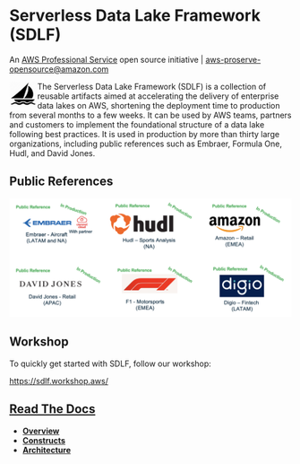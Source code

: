 # Serverless Data Lake Framework (SDLF)

An [AWS Professional Service](https://aws.amazon.com/professional-services/) open source initiative | aws-proserve-opensource@amazon.com

<img align="left" src="docs/source/_static/sail-icon.png" width="50" height="44"> The Serverless Data Lake Framework (SDLF) is a collection of reusable artifacts aimed at accelerating the delivery of enterprise data lakes on AWS, shortening the deployment time to production from several months to a few weeks. It can be used by AWS teams, partners and customers to implement the foundational structure of a data lake following best practices. It is used in production by more than thirty large organizations, including public references such as Embraer, Formula One, Hudl, and David Jones.

## Public References
![AWS Serverless Data Lake Framework](docs/source/_static/public-references.png?raw=true "AWS Serverless Data Lake Framework")

## Workshop
To quickly get started with SDLF, follow our workshop:

https://sdlf.workshop.aws/

## [Read The Docs](https://sdlf.readthedocs.io/en/stable/)

- [**Overview**](https://sdlf.readthedocs.io/en/stable/overview.html)
- [**Constructs**](https://sdlf.readthedocs.io/en/stable/constructs.html)
- [**Architecture**](https://sdlf.readthedocs.io/en/stable/architecture.html)
